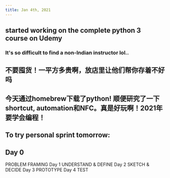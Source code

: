 ```yaml
---
title: Jan 4th, 2021
---
```


## started working on the complete python 3 course on Udemy
### It's so difficult to find a non-Indian instructor lol..
## 不要囤货！一平方多贵啊，放店里让他们帮你存着不好吗
## 今天通过homebrew下载了python! 顺便研究了一下shortcut, automation和NFC。真是好玩啊！2021年要学会编程！
## To try personal sprint tomorrow:
## Day 0
PROBLEM FRAMING
Day 1
UNDERSTAND & DEFINE
Day 2
SKETCH & DECIDE
Day 3
PROTOTYPE
Day 4
TEST
